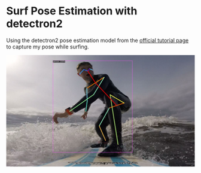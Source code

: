 # Surf Pose Estimation with detectron2

Using the detectron2 pose estimation model from the [official tutorial page](https://colab.research.google.com/drive/16jcaJoc6bCFAQ96jDe2HwtXj7BMD_-m5) to capture my pose while surfing.

![img](img.JPG) 